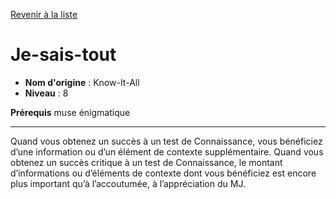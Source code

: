 [Revenir à la liste](..)

# Je-sais-tout

 * **Nom d'origine** : Know-It-All
 * **Niveau** : 8


<p><strong>Prérequis</strong> muse énigmatique</p>
<hr>
<p>Quand vous obtenez un succès à un test de Connaissance, vous bénéficiez d’une information ou d’un élément de contexte supplémentaire. Quand vous obtenez un succès critique à un test de Connaissance, le montant d’informations ou d’éléments de contexte dont vous bénéficiez est encore plus important qu’à l’accoutumée, à l’appréciation du MJ.</p>